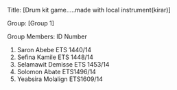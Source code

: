 Title: [Drum kit game.....made with local instrument(kirar)] 

Group: [Group 1] 

Group Members:                              ID Number
1. Saron Abebe                              ETS 1440/14                                                          
2. Sefina Kamile                            ETS 1448/14
3. Selamawit Demisse		            ETS 1453/14 
4. Solomon Abate                            ETS1496/14                                                           
5. Yeabsira Molalign                        ETS1609/14                                                                  

